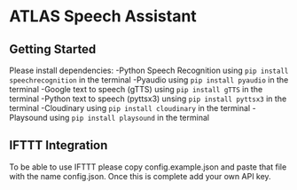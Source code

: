 # ATLAS Speech Assistant

## Getting Started
Please install dependencies:
-Python Speech Recognition using `pip install speechrecognition` in the terminal
-Pyaudio using `pip install pyaudio` in the terminal
-Google text to speech (gTTS) using `pip install gTTS` in the terminal
-Python text to speech (pyttsx3) unsing `pip install pyttsx3` in the terminal
-Cloudinary using `pip install cloudinary` in the terminal
-Playsound using `pip install playsound` in the terminal

## IFTTT Integration
To be able to use IFTTT please copy config.example.json and paste that file with the name config.json. Once this is complete add your own API key.